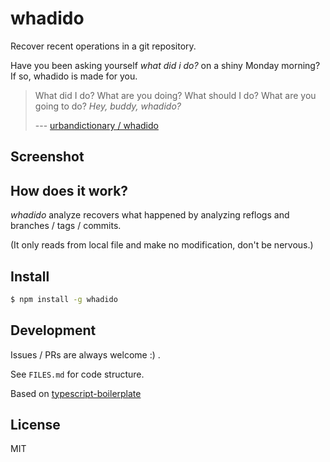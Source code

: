 # whadido

Recover recent operations in a git repository.

Have you been asking yourself *what did i do?* on a shiny Monday morning? If so, whadido is made for you.

> What did I do?
> What are you doing?
> What should I do?
> What are you going to do?
> *Hey, buddy, whadido?*
>
> --- [urbandictionary / whadido](https://www.urbandictionary.com/define.php?term=whadido)

## Screenshot

<!-- TODO -->

## How does it work?

*whadido* analyze recovers what happened by analyzing reflogs and branches / tags / commits.

(It only reads from local file and make no modification, don't be nervous.)

## Install

```bash
$ npm install -g whadido
```

## Development

Issues / PRs are always welcome :) .

See `FILES.md` for code structure.

Based on [typescript-boilerplate](https://github.com/jokester/typescript-boilerplate)

## License

MIT
